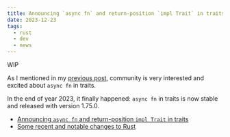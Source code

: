 ```yaml
---
title: Announcing `async fn` and return-position `impl Trait` in traits
date: 2023-12-23
tags:
  - rust
  - dev
  - news
---
```


WIP

As I mentioned in my [previous post](./2022-08-11-announcing-rust-1.63.0.md),
community is very interested and excited about `async fn` in traits.

In the end of year 2023, it finally happened: `async fn` in traits is now stable
and released with version 1.75.0.

- [Announcing `async fn` and return-position `impl Trait` in traits](https://blog.rust-lang.org/2023/12/21/async-fn-rpit-in-traits.html)
- [Some recent and notable changes to Rust](https://lwn.net/Articles/954033/)
